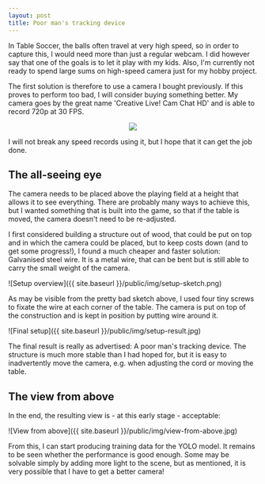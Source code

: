 ```yaml
---
layout: post
title: Poor man's tracking device
---
```


In Table Soccer, the balls often travel at very high speed, so in order to capture this, I would need more than just a regular webcam. I did however say that one of the goals is to let it play with my kids. Also, I'm currently not ready to spend large sums on high-speed camera just for my hobby project.

The first solution is therefore to use a camera I bought previously. If this proves to perform too bad, I will consider buying something better. My camera goes by the great name 'Creative Live! Cam Chat HD' and is able to record 720p at 30 FPS. 

<p align="center">
    <img src="{{ site.baseurl }}/public/img/creative-live-cam-chat-hd.jpg" />
</p>

I will not break any speed records using it, but I hope that it can get the job done. 

## The all-seeing eye

The camera needs to be placed above the playing field at a height that allows it to see everything. There are probably many ways to achieve this, but I wanted something that is built into the game, so that if the table is moved, the camera doesn't need to be re-adjusted. 

I first considered building a structure out of wood, that could be put on top and in which the camera could be placed, but to keep costs down (and to get some progress!), I found a much cheaper and faster solution: Galvanised steel wire. It is a metal wire, that can be bent but is still able to carry the small weight of the camera. 

![Setup overview]({{ site.baseurl }}/public/img/setup-sketch.png)

As may be visible from the pretty bad sketch above, I used four tiny screws to fixate the wire at each corner of the table. The camera is put on top of the construction and is kept in position by putting wire around it.

![Final setup]({{ site.baseurl }}/public/img/setup-result.jpg)

The final result is really as advertised: A poor man's tracking device. The structure is much more stable than I had hoped for, but it is easy to inadvertently move the camera, e.g. when adjusting the cord or moving the table.

## The view from above

In the end, the resulting view is - at this early stage - acceptable:

![View from above]({{ site.baseurl }}/public/img/view-from-above.jpg)

 From this, I can start producing training data for the YOLO model. It remains to be seen whether the performance is good enough. Some may be solvable simply by adding more light to the scene, but as mentioned, it is very possible that I have to get a better camera!

